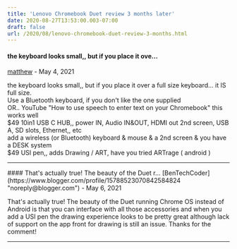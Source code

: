 ```yaml
---
title: 'Lenovo Chromebook Duet review 3 months later'
date: 2020-08-27T13:53:00.003-07:00
draft: false
url: /2020/08/lenovo-chromebook-duet-review-3-months.html
---
```


#### the keyboard looks small,, but if you place it ove...
[matthew](https://www.blogger.com/profile/13902006750704347696 "noreply@blogger.com") - <time datetime="2021-05-27T06:47:28.932-07:00">May 4, 2021</time>

the keyboard looks small,, but if you place it over a full size keyboard... it IS full size.  
Use a Bluetooth keyboard, if you don't like the one supplied  
OR.. YouTube "How to use speech to enter text on your Chromebook" this works well  
$49 10in1 USB C HUB,, power IN, Audio IN&OUT, HDMI out 2nd screen, USB A, SD slots, Ethernet,, etc  
add a wireless (or Bluetooth) keyboard & mouse & a 2nd screen & you have a DESK system  
$49 USI pen,, adds Drawing / ART, have you tried ARTrage ( android )
<hr />
#### That's actually true! The beauty of the Duet r...
[BenTechCoder](https://www.blogger.com/profile/15788523070842584824 "noreply@blogger.com") - <time datetime="2021-05-29T11:23:46.301-07:00">May 6, 2021</time>

That's actually true! The beauty of the Duet running Chrome OS instead of Android is that you can interface with all those accessories and when you add a USI pen the drawing experience looks to be pretty great although lack of support on the app front for drawing is still an issue. Thanks for the comment!
<hr />
